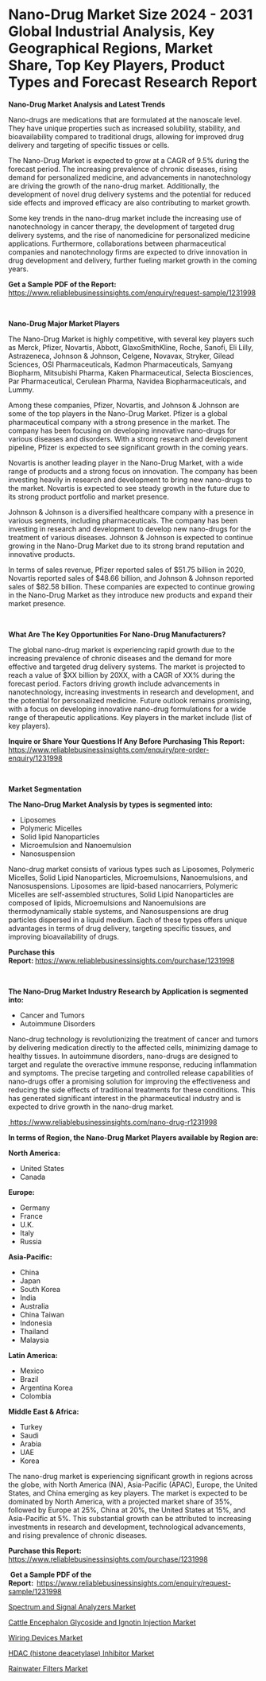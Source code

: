 <p><h1>Nano-Drug Market Size 2024 - 2031 Global Industrial Analysis, Key Geographical Regions, Market Share, Top Key Players, Product Types and Forecast Research Report</h1></p><p><strong>Nano-Drug Market Analysis and Latest Trends</strong></p>
<p><p>Nano-drugs are medications that are formulated at the nanoscale level. They have unique properties such as increased solubility, stability, and bioavailability compared to traditional drugs, allowing for improved drug delivery and targeting of specific tissues or cells. </p><p>The Nano-Drug Market is expected to grow at a CAGR of 9.5% during the forecast period. The increasing prevalence of chronic diseases, rising demand for personalized medicine, and advancements in nanotechnology are driving the growth of the nano-drug market. Additionally, the development of novel drug delivery systems and the potential for reduced side effects and improved efficacy are also contributing to market growth.</p><p>Some key trends in the nano-drug market include the increasing use of nanotechnology in cancer therapy, the development of targeted drug delivery systems, and the rise of nanomedicine for personalized medicine applications. Furthermore, collaborations between pharmaceutical companies and nanotechnology firms are expected to drive innovation in drug development and delivery, further fueling market growth in the coming years.</p></p>
<p><strong>Get a Sample PDF of the Report:&nbsp;</strong> <a href="https://www.reliablebusinessinsights.com/enquiry/request-sample/1231998">https://www.reliablebusinessinsights.com/enquiry/request-sample/1231998</a></p>
<p>&nbsp;</p>
<p><strong>Nano-Drug Major Market Players</strong></p>
<p><p>The Nano-Drug Market is highly competitive, with several key players such as Merck, Pfizer, Novartis, Abbott, GlaxoSmithKline, Roche, Sanofi, Eli Lilly, Astrazeneca, Johnson & Johnson, Celgene, Novavax, Stryker, Gilead Sciences, OSI Pharmaceuticals, Kadmon Pharmaceuticals, Samyang Biopharm, Mitsubishi Pharma, Kaken Pharmaceutical, Selecta Biosciences, Par Pharmaceutical, Cerulean Pharma, Navidea Biopharmaceuticals, and Lummy.</p><p>Among these companies, Pfizer, Novartis, and Johnson & Johnson are some of the top players in the Nano-Drug Market. Pfizer is a global pharmaceutical company with a strong presence in the market. The company has been focusing on developing innovative nano-drugs for various diseases and disorders. With a strong research and development pipeline, Pfizer is expected to see significant growth in the coming years.</p><p>Novartis is another leading player in the Nano-Drug Market, with a wide range of products and a strong focus on innovation. The company has been investing heavily in research and development to bring new nano-drugs to the market. Novartis is expected to see steady growth in the future due to its strong product portfolio and market presence.</p><p>Johnson & Johnson is a diversified healthcare company with a presence in various segments, including pharmaceuticals. The company has been investing in research and development to develop new nano-drugs for the treatment of various diseases. Johnson & Johnson is expected to continue growing in the Nano-Drug Market due to its strong brand reputation and innovative products.</p><p>In terms of sales revenue, Pfizer reported sales of $51.75 billion in 2020, Novartis reported sales of $48.66 billion, and Johnson & Johnson reported sales of $82.58 billion. These companies are expected to continue growing in the Nano-Drug Market as they introduce new products and expand their market presence.</p></p>
<p>&nbsp;</p>
<p><strong>What Are The Key Opportunities For Nano-Drug Manufacturers?</strong></p>
<p><p>The global nano-drug market is experiencing rapid growth due to the increasing prevalence of chronic diseases and the demand for more effective and targeted drug delivery systems. The market is projected to reach a value of $XX billion by 20XX, with a CAGR of XX% during the forecast period. Factors driving growth include advancements in nanotechnology, increasing investments in research and development, and the potential for personalized medicine. Future outlook remains promising, with a focus on developing innovative nano-drug formulations for a wide range of therapeutic applications. Key players in the market include (list of key players).</p></p>
<p><strong>Inquire or Share Your Questions If Any Before Purchasing This Report:</strong> <a href="https://www.reliablebusinessinsights.com/enquiry/pre-order-enquiry/1231998">https://www.reliablebusinessinsights.com/enquiry/pre-order-enquiry/1231998</a></p>
<p>&nbsp;</p>
<p><strong>Market Segmentation</strong></p>
<p><strong>The Nano-Drug Market Analysis by types is segmented into:</strong></p>
<p><ul><li>Liposomes</li><li>Polymeric Micelles</li><li>Solid lipid Nanoparticles</li><li>Microemulsion and Nanoemulsion</li><li>Nanosuspension</li></ul></p>
<p><p>Nano-drug market consists of various types such as Liposomes, Polymeric Micelles, Solid Lipid Nanoparticles, Microemulsions, Nanoemulsions, and Nanosuspensions. Liposomes are lipid-based nanocarriers, Polymeric Micelles are self-assembled structures, Solid Lipid Nanoparticles are composed of lipids, Microemulsions and Nanoemulsions are thermodynamically stable systems, and Nanosuspensions are drug particles dispersed in a liquid medium. Each of these types offers unique advantages in terms of drug delivery, targeting specific tissues, and improving bioavailability of drugs.</p></p>
<p><strong>Purchase this Report:&nbsp;</strong><a href="https://www.reliablebusinessinsights.com/purchase/1231998">https://www.reliablebusinessinsights.com/purchase/1231998</a></p>
<p>&nbsp;</p>
<p><strong>The Nano-Drug Market Industry Research by Application is segmented into:</strong></p>
<p><ul><li>Cancer and Tumors</li><li>Autoimmune Disorders</li></ul></p>
<p><p>Nano-drug technology is revolutionizing the treatment of cancer and tumors by delivering medication directly to the affected cells, minimizing damage to healthy tissues. In autoimmune disorders, nano-drugs are designed to target and regulate the overactive immune response, reducing inflammation and symptoms. The precise targeting and controlled release capabilities of nano-drugs offer a promising solution for improving the effectiveness and reducing the side effects of traditional treatments for these conditions. This has generated significant interest in the pharmaceutical industry and is expected to drive growth in the nano-drug market.</p></p>
<p><a href="https://www.reliablebusinessinsights.com/nano-drug-r1231998">&nbsp;https://www.reliablebusinessinsights.com/nano-drug-r1231998</a></p>
<p><strong>In terms of Region, the Nano-Drug Market Players available by Region are:</strong></p>
<p>
    <p> <strong> North America: </strong>
        <ul>
            <li>United States</li>
            <li>Canada</li>
        </ul>
        </p> 
    <p> <strong> Europe: </strong>
        <ul>
            <li>Germany</li>
            <li>France</li>
            <li>U.K.</li>
            <li>Italy</li>
            <li>Russia</li>
        </ul>
        </p> 
    <p> <strong> Asia-Pacific: </strong>
        <ul>
            <li>China</li>
            <li>Japan</li>
            <li>South Korea</li>
            <li>India</li>
            <li>Australia</li>
            <li>China Taiwan</li>
            <li>Indonesia</li>
            <li>Thailand</li>
            <li>Malaysia</li>
        </ul>
        </p> 
    <p> <strong> Latin America: </strong>
        <ul>
            <li>Mexico</li>
            <li>Brazil</li>
            <li>Argentina Korea</li>
            <li>Colombia</li>
        </ul>
        </p> 
    <p> <strong> Middle East & Africa: </strong>
        <ul>
            <li>Turkey</li>
            <li>Saudi</li>
            <li>Arabia</li>
            <li>UAE</li>
            <li>Korea</li>
        </ul>
    </p>
    </p>
<p><p>The nano-drug market is experiencing significant growth in regions across the globe, with North America (NA), Asia-Pacific (APAC), Europe, the United States, and China emerging as key players. The market is expected to be dominated by North America, with a projected market share of 35%, followed by Europe at 25%, China at 20%, the United States at 15%, and Asia-Pacific at 5%. This substantial growth can be attributed to increasing investments in research and development, technological advancements, and rising prevalence of chronic diseases.</p></p>
<p><strong>Purchase this Report: </strong><a href="https://www.reliablebusinessinsights.com/purchase/1231998">https://www.reliablebusinessinsights.com/purchase/1231998</a></p>
<p>&nbsp;<strong>Get a Sample PDF of the Report:&nbsp;&nbsp;</strong><a href="https://www.reliablebusinessinsights.com/enquiry/request-sample/1231998">https://www.reliablebusinessinsights.com/enquiry/request-sample/1231998</a></p>
<p><strong></strong></p>
<p><p><a href="https://www.linkedin.com/pulse/global-spectrum-signal-analyzers-market-projected-grow-7dj4c?trackingId=gtaSxPSvTZmYfDSf9%2BtlZg%3D%3D">Spectrum and Signal Analyzers Market</a></p><p><a href="https://github.com/NorbertYates/Market-Research-Report-List-6/blob/main/cattle-encephalon-glycoside-and-ignotin-injection-market.md">Cattle Encephalon Glycoside and Ignotin Injection Market</a></p><p><a href="https://medium.com/@ruth.gibson8095/global-wiring-devices-industry-research-report-competitive-landscape-market-size-regional-status-dc4f54d5d213">Wiring Devices Market</a></p><p><a href="https://github.com/prosalinda88/Market-Research-Report-List-6/blob/main/hdac-histone-deacetylase-inhibitor-market.md">HDAC (histone deacetylase) Inhibitor Market</a></p><p><a href="https://medium.com/@oliver.rampling568768/rainwater-filters-market-report-by-product-type-mechanical-pre-tank-filters-microscopic-d136b74fa894">Rainwater Filters Market</a></p></p>